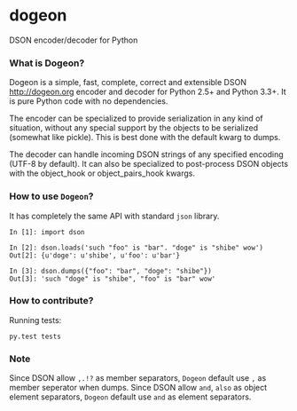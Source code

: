dogeon
======

DSON encoder/decoder for Python


### What is Dogeon?

Dogeon is a simple, fast, complete, correct and extensible DSON <http://dogeon.org>
encoder and decoder for Python 2.5+ and Python 3.3+.
It is pure Python code with no dependencies.

The encoder can be specialized to provide serialization in any kind of situation,
without any special support by the objects to be serialized (somewhat like pickle).
This is best done with the default kwarg to dumps.

The decoder can handle incoming DSON strings of any specified encoding
(UTF-8 by default). It can also be specialized to post-process DSON objects with
the object_hook or object_pairs_hook kwargs.

### How to use `Dogeon`?

It has completely the same API with standard `json` library.


    In [1]: import dson

    In [2]: dson.loads('such "foo" is "bar". "doge" is "shibe" wow')
    Out[2]: {u'doge': u'shibe', u'foo': u'bar'}

    In [3]: dson.dumps({"foo": "bar", "doge": "shibe"})
    Out[3]: 'such "doge" is "shibe", "foo" is "bar" wow'


### How to contribute?

Running tests:

    py.test tests

### Note

Since DSON allow `,.!?` as member separators, `Dogeon` default use `,` as member
seperator when dumps.
Since DSON allow `and`, `also` as object element separators, `Dogeon` default use
`and` as element separators.
